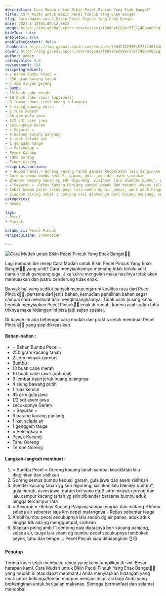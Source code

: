 ```yaml
---
description: Cara Mudah untuk Bikin Pecel Pincuk Yang Enak Banget"
title: Cara Mudah untuk Bikin Pecel Pincuk Yang Enak Banget
slug: Cara-Mudah-untuk-Bikin-Pecel-Pincuk-Yang-Enak-Banget
date: 2022-3-18T03:09:12.063Z
image: https://img-global.cpcdn.com/recipes/f9d42462996c5727/400x400cq70/photo.jpg
hideToc: false
enableToc: true
enableTocContent: false
thumbnail: https://img-global.cpcdn.com/recipes/f9d42462996c5727/400x400cq70/photo.jpg
cover: https://img-global.cpcdn.com/recipes/f9d42462996c5727/400x400cq70/photo.jpg
author: admin
ratingvalue: 4.8
reviewcount: 124
recipeingredient:
- = Bahan Bumbu Pecel =
- 250 gram kacang tanah
- 2 sdm minyak goreng
- Bumbu :
- 13 buah cabe merah
- 10 buah cabe rawit (optional)
- 9 lembar daun jeruk buang tulangnya
- 4 siung bawang putih
- 1 ruas kencur
- 85 grm gula jawa
- 1/2 sdt asem jawa
- secukupnya Garam
- = Sayuran =
- 6 batang kacang panjang
- 1 ikat selada air
- 1 genggam tauge
- = Pelengkap =
- Peyek Kacang
- Tahu Goreng
- Tempe Goreng
recipeinstructions:
- = Bumbu Pecel = Goreng kacang tanah sampai kecoklatan lalu dinginkan dan sisihkan
- Goreng semua bumbu kecuali garam, gula jawa dan asem sisihkan
- Blender kacang tanah yg sdh digoreng, sisihkan lalu blender bumbu", gula merah, asem jawa, garam bersama dg 2 sdm minyak goreng dan lalu campur kacang tanah yg sdh diblander bersama bumbu aduk hingga tercampur rata
- = Sayuran = -Rebus Kacang Panjang sampai empuk dan matang -Rebus selada air sebentar saja krn cepet matangnya - Rebus sebentar tauge
- Ambil bumbu pecel secukupnya lalu seduh dg air panas, aduk aduk hingga tdk ada yg menggumpal, sisihkan
- Siapkan piring ambil 1 centong nasi diatasnya beri kacang panjang, selada air, tauge lalu siram dg bumbu pecel secukupnya tambhkan peyek, tahu dan tempe.... Pecel Pincuk siap dihidangkan 👌😘
categories:
- Resep

tags:
- Pecel
- Pincuk

katakunci: Pecel Pincuk
recipecuisine: Indonesian

---
```


![Cara Mudah untuk Bikin Pecel Pincuk Yang Enak Banget👩‍🍳](https://img-global.cpcdn.com/recipes/f9d42462996c5727/400x400cq70/photo.jpg)

Lagi mencari ide resep Cara Mudah untuk Bikin Pecel Pincuk Yang Enak Banget👩‍🍳 yang unik? Cara menyiapkannya memang tidak terlalu sulit namun tidak gampang juga. Jika keliru mengolah maka hasilnya tidak akan memuaskan dan justru cenderung tidak enak.

Banyak hal yang sedikit banyak mempengaruhi kualitas rasa dari Pecel Pincuk👩‍🍳, pertama dari jenis bahan, kemudian pemilihan bahan segar sampai cara membuat dan menghidangkannya. Tidak usah pusing kalau hendak menyiapkan Pecel Pincuk👩‍🍳 enak di rumah, karena asal sudah tahu triknya maka hidangan ini bisa jadi sajian spesial.

Di bawah ini ada beberapa cara mudah dan praktis untuk membuat Pecel Pincuk👩‍🍳 yang siap dikreasikan.

<!--inarticleads1-->

#### Bahan-bahan :

- = Bahan Bumbu Pecel =
- 250 gram kacang tanah
- 2 sdm minyak goreng
- Bumbu :
- 13 buah cabe merah
- 10 buah cabe rawit (optional)
- 9 lembar daun jeruk buang tulangnya
- 4 siung bawang putih
- 1 ruas kencur
- 85 grm gula jawa
- 1/2 sdt asem jawa
- secukupnya Garam
- = Sayuran =
- 6 batang kacang panjang
- 1 ikat selada air
- 1 genggam tauge
- = Pelengkap =
- Peyek Kacang
- Tahu Goreng
- Tempe Goreng

<!--inarticleads2-->

#### Langkah-langkah membuat :

1. = Bumbu Pecel = Goreng kacang tanah sampai kecoklatan lalu dinginkan dan sisihkan
1. Goreng semua bumbu kecuali garam, gula jawa dan asem sisihkan
1. Blender kacang tanah yg sdh digoreng, sisihkan lalu blender bumbu", gula merah, asem jawa, garam bersama dg 2 sdm minyak goreng dan lalu campur kacang tanah yg sdh diblander bersama bumbu aduk hingga tercampur rata
1. = Sayuran = -Rebus Kacang Panjang sampai empuk dan matang -Rebus selada air sebentar saja krn cepet matangnya - Rebus sebentar tauge
1. Ambil bumbu pecel secukupnya lalu seduh dg air panas, aduk aduk hingga tdk ada yg menggumpal, sisihkan
1. Siapkan piring ambil 1 centong nasi diatasnya beri kacang panjang, selada air, tauge lalu siram dg bumbu pecel secukupnya tambhkan peyek, tahu dan tempe.... Pecel Pincuk siap dihidangkan 👌😘

#### Penutup

Terima kasih telah membaca resep yang kami tampilkan di sini. Besar harapan kami, Cara Mudah untuk Bikin Pecel Pincuk Yang Enak Banget👩‍🍳 yang mudah di atas dapat membantu Anda menyiapkan hidangan yang enak untuk keluarga/teman maupun menjadi inspirasi bagi Anda yang berkeinginan untuk berjualan makanan. Semoga bermanfaat dan selamat mencoba!